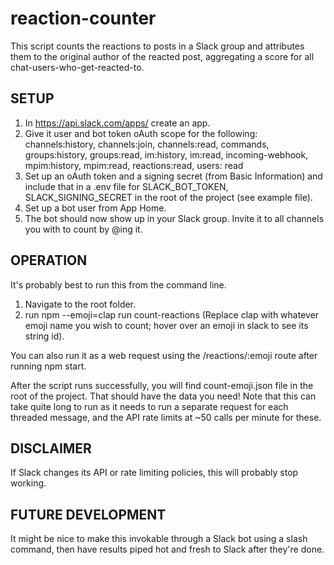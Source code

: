 # reaction-counter

This script counts the reactions to posts in a Slack group and attributes them to the original author of the reacted post, aggregating a score for all chat-users-who-get-reacted-to.


## SETUP
1. In https://api.slack.com/apps/ create an app.
2. Give it user and bot token oAuth scope for the following: channels:history, channels:join, channels:read, commands, groups:history, groups:read, im:history, im:read, incoming-webhook, mpim:history, mpim:read, reactions:read, users: read
3. Set up an oAuth token and a signing secret (from Basic Information) and include that in a .env file for SLACK_BOT_TOKEN, SLACK_SIGNING_SECRET in the root of the project (see example file).
4. Set up a bot user from App Home.
5. The bot should now show up in your Slack group. Invite it to all channels you with to count by @ing it.


## OPERATION
It's probably best to run this from the command line. 
1. Navigate to the root folder. 
2. run npm --emoji=clap run count-reactions (Replace clap with whatever emoji name you wish to count; hover over an emoji in slack to see its string id).


You can also run it as a web request using the /reactions/:emoji route after running npm start.


After the script runs successfully, you will find count-emoji.json file in the root of the project. That should have the data you need!
Note that this can take quite long to run as it needs to run a separate request for each threaded message, and the API rate limits at ~50 calls per minute for these.


## DISCLAIMER
If Slack changes its API or rate limiting policies, this will probably stop working.


## FUTURE DEVELOPMENT
It might be nice to make this invokable through a Slack bot using a slash command, then have results piped hot and fresh to Slack after they're done.